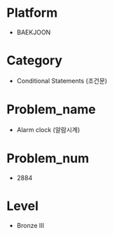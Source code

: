 # Platform

* BAEKJOON

# Category

* Conditional Statements (조건문)

# Problem_name

* Alarm clock (알람시계)

# Problem_num

* 2884

# Level

* Bronze III